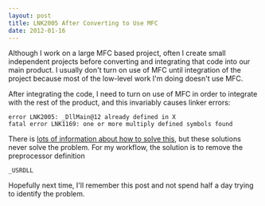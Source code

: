 ```yaml
---
layout: post
title: LNK2005 After Converting to Use MFC
date: 2012-01-16
---
```


Although I work on a large MFC based project, often I create small independent projects before converting and integrating that code into our main product. I usually don't turn on use of MFC until integration of the project because most of the low-level work I'm doing doesn't use MFC.

After integrating the code, I need to turn on use of MFC in order to integrate with the rest of the product, and this invariably causes linker errors:

```
error LNK2005: _DllMain@12 already defined in X
fatal error LNK1169: one or more multiply defined symbols found
```

There is [lots of information about how to solve this](http://support.microsoft.com/default.aspx?scid=kb;en-us;q148652), but these solutions never solve the problem. For my workflow, the solution is to remove the preprocessor definition

```
_USRDLL
```

Hopefully next time, I'll remember this post and not spend half a day trying to identify the problem.